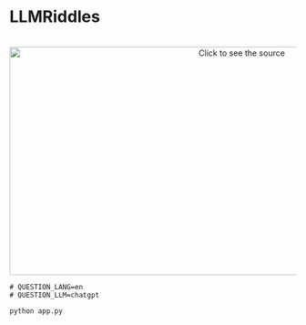 # LLMRiddles

<div align="center">
	<br>
	<a href="https://github.com/opendilab/LLMRiddles/blob/main/llmriddles/assets/banner.svg">
		<img src="https://github.com/opendilab/LLMRiddles/blob/main/llmriddles/assets/banner.svg" width="800" height="400" alt="Click to see the source">
	</a>
	<br>
</div>

```shell
# QUESTION_LANG=en
# QUESTION_LLM=chatgpt

python app.py
```
